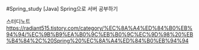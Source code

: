 #Spring_study
[Java] Spring으로 서버 공부하기

스터디노트
https://radiant515.tistory.com/category/%EC%8A%A4%ED%84%B0%EB%94%94/%EC%9B%B9%EA%B0%9C%EB%B0%9C%EC%9D%98%20%EB%B4%84%2C%20Spring%20%EC%8A%A4%ED%84%B0%EB%94%94
